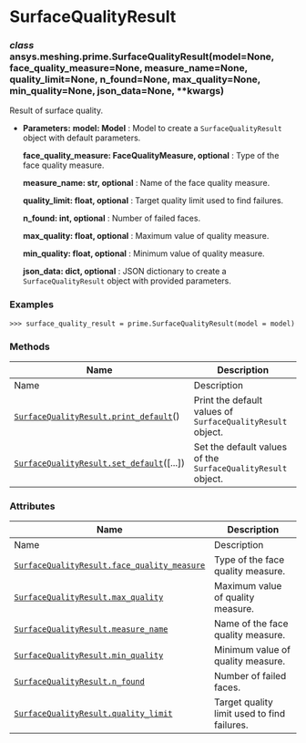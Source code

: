 # SurfaceQualityResult

<a id="ansys.meshing.prime.SurfaceQualityResult"></a>

### *class* ansys.meshing.prime.SurfaceQualityResult(model=None, face_quality_measure=None, measure_name=None, quality_limit=None, n_found=None, max_quality=None, min_quality=None, json_data=None, \*\*kwargs)

Result of surface quality.

* **Parameters:**
  **model: Model**
  : Model to create a `SurfaceQualityResult` object with default parameters.

  **face_quality_measure: FaceQualityMeasure, optional**
  : Type of the face quality measure.

  **measure_name: str, optional**
  : Name of the face quality measure.

  **quality_limit: float, optional**
  : Target quality limit used to find failures.

  **n_found: int, optional**
  : Number of failed faces.

  **max_quality: float, optional**
  : Maximum value of quality measure.

  **min_quality: float, optional**
  : Minimum value of quality measure.

  **json_data: dict, optional**
  : JSON dictionary to create a `SurfaceQualityResult` object with provided parameters.

### Examples

```pycon
>>> surface_quality_result = prime.SurfaceQualityResult(model = model)
```

<!-- !! processed by numpydoc !! -->

### Methods

| Name | Description |
|--------------------------------------------------------------------------------------------------------------------------------------------------------------|--------------------------------------------------------------|
| Name | Description |
| [`SurfaceQualityResult.print_default`](ansys.meshing.prime.SurfaceQualityResult.print_default.md#ansys.meshing.prime.SurfaceQualityResult.print_default)()   | Print the default values of `SurfaceQualityResult` object.   |
| [`SurfaceQualityResult.set_default`](ansys.meshing.prime.SurfaceQualityResult.set_default.md#ansys.meshing.prime.SurfaceQualityResult.set_default)([...])    | Set the default values of the `SurfaceQualityResult` object. |

### Attributes

| Name | Description |
|---------------------------------------------------------------------------------------------------------------------------------------------------------------------------------|---------------------------------------------|
| Name | Description |
| [`SurfaceQualityResult.face_quality_measure`](ansys.meshing.prime.SurfaceQualityResult.face_quality_measure.md#ansys.meshing.prime.SurfaceQualityResult.face_quality_measure)   | Type of the face quality measure.           |
| [`SurfaceQualityResult.max_quality`](ansys.meshing.prime.SurfaceQualityResult.max_quality.md#ansys.meshing.prime.SurfaceQualityResult.max_quality)                              | Maximum value of quality measure.           |
| [`SurfaceQualityResult.measure_name`](ansys.meshing.prime.SurfaceQualityResult.measure_name.md#ansys.meshing.prime.SurfaceQualityResult.measure_name)                           | Name of the face quality measure.           |
| [`SurfaceQualityResult.min_quality`](ansys.meshing.prime.SurfaceQualityResult.min_quality.md#ansys.meshing.prime.SurfaceQualityResult.min_quality)                              | Minimum value of quality measure.           |
| [`SurfaceQualityResult.n_found`](ansys.meshing.prime.SurfaceQualityResult.n_found.md#ansys.meshing.prime.SurfaceQualityResult.n_found)                                          | Number of failed faces.                     |
| [`SurfaceQualityResult.quality_limit`](ansys.meshing.prime.SurfaceQualityResult.quality_limit.md#ansys.meshing.prime.SurfaceQualityResult.quality_limit)                        | Target quality limit used to find failures. |
<!-- vale on -->